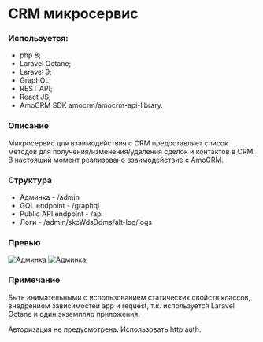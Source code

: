 # CRM микросервис

### Используется:
- php 8;
- Laravel Octane;
- Laravel 9;
- GraphQL;
- REST API;
- React JS;
- AmoCRM SDK amocrm/amocrm-api-library.

### Описание

Микросервис для взаимодействия с CRM предоставляет список методов для получения/изменения/удаления сделок и контактов в CRM. В настоящий момент реализовано взаимодействие с AmoCRM.

### Структура

- Админка - /admin
- GQL endpoint - /graphql
- Public API endpoint - /api
- Логи - /admin/skcWdsDdms/alt-log/logs

### Превью

![Админка](https://i.imgur.com/YXJjcIw.png)
![Админка](https://i.imgur.com/EGgeMlM.png)

### Примечание
Быть внимательными с использованием статических свойств классов, внедрением зависимостей app и request, т.к. используется Laravel Octane и один экземпляр приложения.

Авторизация не предусмотрена. Использовать http auth.
